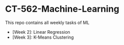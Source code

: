 # CT-562-Machine-Learning
This repo contains all weekly tasks of ML

- [Week 2]: Linear Regression 
- [Week 3]: K-Means Clustering